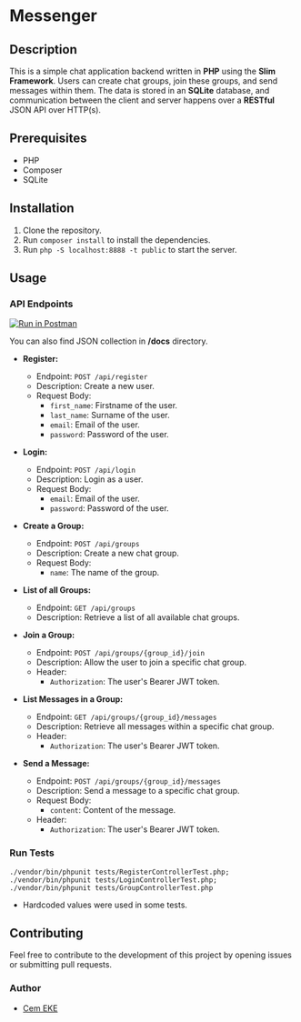 # Messenger

## Description

This is a simple chat application backend written in **PHP** using the **Slim Framework**. Users can create chat groups, join these groups, and send messages within them. The data is stored in an **SQLite** database, and communication between the client and server happens over a **RESTful** JSON API over HTTP(s).

## Prerequisites

- PHP
- Composer
- SQLite

## Installation

1. Clone the repository.
2. Run `composer install` to install the dependencies.
3. Run `php -S localhost:8888 -t public` to start the server.

## Usage

### API Endpoints

[![Run in Postman](https://run.pstmn.io/button.svg)](https://galactic-moon-743404.postman.co/workspace/Team-Workspace~a71e62b7-e5f2-4346-8a67-ddc5698c3e37/collection/14282633-b899e428-37f1-49a9-9392-b3a5b432c252?action=share&creator=14282633)

You can also find JSON collection in **/docs** directory.

- **Register:**
    - Endpoint: `POST /api/register`
    - Description: Create a new user.
    - Request Body:
        - `first_name`: Firstname of the user.
        - `last_name`: Surname of the user.
        - `email`: Email of the user.
        - `password`: Password of the user.


- **Login:**
    - Endpoint: `POST /api/login`
    - Description: Login as a user.
    - Request Body:
        - `email`: Email of the user.
        - `password`: Password of the user.


- **Create a Group:**
    - Endpoint: `POST /api/groups`
    - Description: Create a new chat group.
    - Request Body:
        - `name`: The name of the group.


- **List of all Groups:**
    - Endpoint: `GET /api/groups`
    - Description: Retrieve a list of all available chat groups.


- **Join a Group:**
    - Endpoint: `POST /api/groups/{group_id}/join`
    - Description: Allow the user to join a specific chat group.
    - Header:
        - `Authorization`: The user's Bearer JWT token.


- **List Messages in a Group:**
    - Endpoint: `GET /api/groups/{group_id}/messages`
    - Description: Retrieve all messages within a specific chat group.
    - Header:
      - `Authorization`: The user's Bearer JWT token.


- **Send a Message:**
    - Endpoint: `POST /api/groups/{group_id}/messages`
    - Description: Send a message to a specific chat group.
    - Request Body:
      - `content`: Content of the message.
    - Header:
      - `Authorization`: The user's Bearer JWT token.


### Run Tests
```
./vendor/bin/phpunit tests/RegisterControllerTest.php; ./vendor/bin/phpunit tests/LoginControllerTest.php; ./vendor/bin/phpunit tests/GroupControllerTest.php
```
- Hardcoded values ​​were used in some tests.
## Contributing

Feel free to contribute to the development of this project by opening issues or submitting pull requests.


### Author
- [Cem EKE](https://github.com/cmkqwerty)